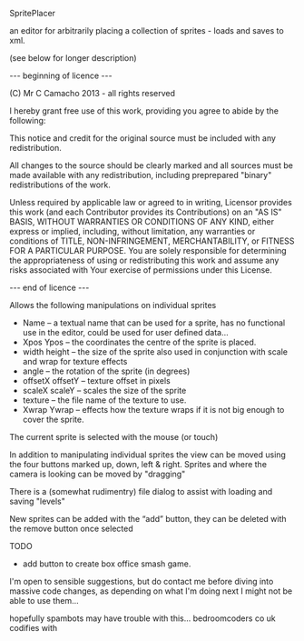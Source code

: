 SpritePlacer

an editor for arbitrarily placing a collection of sprites - loads and saves to xml.

(see below for longer description)

--- beginning of licence ---

(C) Mr C Camacho 2013 - all rights reserved

I hereby grant free use of this work, providing you agree to abide by the following:

This notice and credit for the original source must be included with any redistribution.

All changes to the source should be clearly marked and all sources must be made available with any redistribution, including preprepared "binary" redistributions of the work.

Unless required by applicable law or agreed to in writing, Licensor provides this work (and each Contributor provides its Contributions) on an "AS IS" BASIS, WITHOUT WARRANTIES OR CONDITIONS OF ANY KIND, either express or implied, including, without limitation, any warranties or conditions of TITLE, NON-INFRINGEMENT, MERCHANTABILITY, or FITNESS FOR A PARTICULAR PURPOSE. You are solely responsible for determining the appropriateness of using or redistributing this work and assume any risks associated with Your exercise of permissions under this License.

--- end of licence ---

Allows the following manipulations on individual sprites

* Name – a textual name that can be used for a sprite, has no functional use in the editor, could be used for user defined data...
* Xpos Ypos – the coordinates the centre of the sprite is placed.
* width height – the size of the sprite also used in conjunction with scale and wrap for texture effects
* angle – the rotation of the sprite (in degrees)
* offsetX offsetY – texture offset in pixels
* scaleX scaleY – scales the size of the sprite
* texture – the file name of the texture to use.
* Xwrap Ywrap – effects how the texture wraps if it is not big enough to cover the sprite.

The current sprite is selected with the mouse (or touch) 

In addition to manipulating individual sprites the view can be moved using the four buttons marked up, down, left & right. Sprites and where the camera is looking can be moved by "dragging"

There is a (somewhat rudimentry) file dialog to assist with loading and saving "levels"

New sprites can be added with the “add” button, they can be deleted with the remove button once selected

TODO

* add button to create box office smash game.

I'm open to sensible suggestions, but do contact me before diving into massive code changes, as depending on what I'm doing next I might not be able to use them...

hopefully spambots may have trouble with this...
bedroomcoders co uk
codifies with
